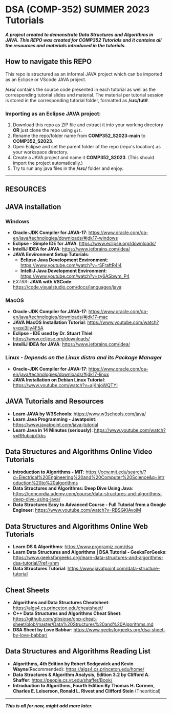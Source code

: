 # DSA (COMP-352) SUMMER 2023 Tutorials
***A project created to demonstrate Data Structures and Algorithms in JAVA. This REPO was created for COMP352 Tutorials and it contains all the resources and materials introduced in the tutorials.***
## **How to navigate this REPO**
This repo is structured as an informal JAVA project which can be imported as an Eclipse or VScode JAVA project. 

**/src/** contains the source code presented in each tutorial as well as the corresponding tutorial slides and material. The material per tutorial session is stored in the corresponding tutorial folder, formatted as **/src/tut#**.  

### Importing as an Eclipse JAVA project:

1. Download this repo as ZIP file and extract it into your working directory **OR** just clone the repo using `git`.
2. Rename the repo/folder name from **COMP352_S2023-main** to **COMP352_S2023**.
2. Open Eclipse and set the parent folder of the repo (repo's location) as your workspace directory.
3. Create a JAVA project and name it **COMP352_S2023**. (This should import the project automatically.)
4. Try to run any java files in the **/src/** folder and enjoy.

---

## **RESOURCES**
## JAVA installation 
### Windows
- **Oracle-JDK Compiler for JAVA-17**: https://www.oracle.com/ca-en/java/technologies/downloads/#jdk17-windows
- **Eclipse - Simple IDE for JAVA**: https://www.eclipse.org/downloads/
- **IntelliJ IDEA for JAVA**: https://www.jetbrains.com/idea/
- **JAVA Environment Setup Tutorials**:
    - **Eclipse Java Development Environment**: https://www.youtube.com/watch?v=rSFraftR4I4
    - **IntelliJ Java Development Environment**: https://www.youtube.com/watch?v=zy6ASbwm_P4
- *EXTRA*: **JAVA with VSCode**: https://code.visualstudio.com/docs/languages/java
### MacOS 
- **Oracle-JDK Compiler for JAVA-17**: https://www.oracle.com/ca-en/java/technologies/downloads/#jdk17-mac
- **JAVA MacOS Installation Tutorial**: https://www.youtube.com/watch?v=pxi3iIy4F5A
- **Eclipse - IDE used by Dr. Stuart Thiel**: https://www.eclipse.org/downloads/
- **IntelliJ IDEA for JAVA**: https://www.jetbrains.com/idea/

### Linux - *Depends on the Linux distro and its Package Manager*
- **Oracle-JDK Compiler for JAVA-17**: https://www.oracle.com/ca-en/java/technologies/downloads/#jdk17-linux
- **JAVA Installation on Debian Linux Tutorial**: https://www.youtube.com/watch?v=ajKhjoWQTYI

## JAVA Tutorials and Resources
- **Learn JAVA by W3Schools**: https://www.w3schools.com/java/
- **Learn Java Programming - Javatpoint**: https://www.javatpoint.com/java-tutorial
- **Learn Java in 14 Minutes (seriously)**: https://www.youtube.com/watch?v=RRubcjpTkks

## Data Structures and Algorithms Online Video Tutorials
- **Introduction to Algorithms - MIT**: https://ocw.mit.edu/search/?d=Electrical%20Engineering%20and%20Computer%20Science&q=introduction%20to%20algorithms
- **Data Structures and Algorithms: Deep Dive Using Java**: https://concordia.udemy.com/course/data-structures-and-algorithms-deep-dive-using-java/
- **Data Structures Easy to Advanced Course - Full Tutorial from a Google Engineer**: https://www.youtube.com/watch?v=RBSGKlAvoiM

## Data Structures and Algorithms Online Web Tutorials
- **Learn DS & Algorithms**: https://www.programiz.com/dsa
- **Learn Data Structures and Algorithms | DSA Tutorial - GeeksForGeeks**: https://www.geeksforgeeks.org/learn-data-structures-and-algorithms-dsa-tutorial/?ref=shm
- **Data Structures Tutorial**: https://www.javatpoint.com/data-structure-tutorial

## Cheat Sheets
- **Algorithms and Data Structures Cheatsheet**: https://algs4.cs.princeton.edu/cheatsheet/
- **C++ Data Structures and Algorithms Cheat Sheet**: https://github.com/gibsjose/cpp-cheat-sheet/blob/master/Data%20Structures%20and%20Algorithms.md
- **DSA Sheet by Love Babbar**: https://www.geeksforgeeks.org/dsa-sheet-by-love-babbar/

## Data Structures and Algorithms Reading List
- **Algorithms, 4th Edition by Robert Sedgewick and Kevin Wayne**(Recommended): https://algs4.cs.princeton.edu/home/
- **Data Structures & Algorithm Analysis, Edition 3.2 by Clifford A. Shaffer**: https://people.cs.vt.edu/shaffer/Book/
- **Introduction to Algorithms, Fourth Edition By Thomas H. Cormen, Charles E. Leiserson, Ronald L. Rivest and Clifford Stein** (Theoritical) 

_______________________________________________________________________________________________________________________________________________________________________
***This is all for now, might add more later.***
